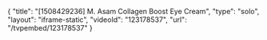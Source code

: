 {
    "title": "[1508429236] M. Asam Collagen Boost Eye Cream",
    "type": "solo",
    "layout": "iframe-static",
    "videoId": "123178537",
    "url": "\/tvpembed\/123178537"
}
